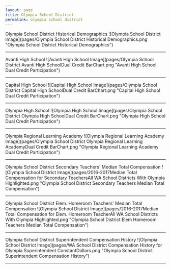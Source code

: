 ```yaml
---
layout: page
title: Olympia School District
permalink: olympia school district
---
```



Olympia School District Historical Demographics
![Olympia School District Image](pages/Olympia School District Historical Demographics.png "Olympia School District Historical Demographics")

___

Avanti High School
![Avanti High School Image](pages/Olympia School District Avanti High SchoolDual Credit BarChart.png "Avanti High School Dual Credit Participation")

___

Capital High School
![Capital High School Image](pages/Olympia School District Capital High SchoolDual Credit BarChart.png "Capital High School Dual Credit Participation")

___

Olympia High School
![Olympia High School Image](pages/Olympia School District Olympia High SchoolDual Credit BarChart.png "Olympia High School Dual Credit Participation")

___

Olympia Regional Learning Academy
![Olympia Regional Learning Academy Image](pages/Olympia School District Olympia Regional Learning AcademyDual Credit BarChart.png "Olympia Regional Learning Academy Dual Credit Participation")

___

Olympia School District Secondary Teachers' Median Total Compensation
![Olympia School District Image](pages/2016-2017Median Total Compensation for Secondary TeachersAll WA School Districts With Olympia Highlighted.png "Olympia School District Secondary Teachers Median Total Compensation")

___

Olympia School District Elem. Homeroom Teachers' Median Total Compensation
![Olympia School District Image](pages/2016-2017Median Total Compensation for Elem. Homeroom TeacherAll WA School Districts With Olympia Highlighted.png "Olympia School District Elem Homeroom Teachers Median Total Compensation")

___

Olympia School District Superintendent Compensation History
![Olympia School District Image](pages/WA School District Compensation History for Olympia Superintendent ConstantDollars.png "Olympia School District Superintendent Compensation History")

___

